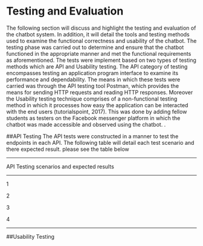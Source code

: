 # Testing and Evaluation
The following section will discuss and highlight the testing and evaluation of the chatbot system. In addition, it will detail the tools and testing methods used to examine the functional correctness and usability of the chatbot. The testing phase was carried out to determine and ensure that the chatbot functioned in the appropriate manner and met the functional requirements as aforementioned. The tests were implement based on two types of testing methods which are API and Usability testing. The API category of testing encompasses testing an application program interface to examine its performance and dependability. The means in which these tests were carried was through the API testing tool Postman, which provides the means for sending HTTP requests and reading HTTP responses. Moreover the Usability testing technique comprises of a non-functional testing method in which it processes how easy the application can be interacted with the end users (tutorialspoint, 2017).  This was done by adding fellow students as testers on the Facebook messenger platform in which the chatbot was made accessible and observed using the chatbot. .

##API Testing
The API tests were constructed in a manner to test the endpoints in each API.  The following table will detail each test scenario and there expected result. please see the table below

-------------------------------------------------------------
API Testing scenarios and expected results
----------- ---------------------- -------------------------
1

2

3 

4
                                    
-------------------------------------------------------------

##Usability Testing
